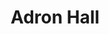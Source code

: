 ---
layout: home
home_text: Always coding. building. researching. learning. shipping.
title: Adron Hall
---